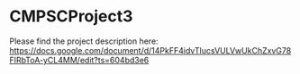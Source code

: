 # CMPSCProject3

Please find the project description here: https://docs.google.com/document/d/14PkFF4idvTlucsVULVwUkChZxvG78FIRbToA-yCL4MM/edit?ts=604bd3e6
